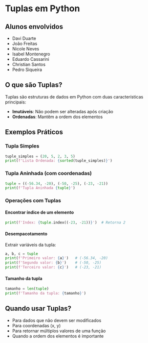 # Tuplas em Python

## Alunos envolvidos

- Davi Duarte
- João Freitas  
- Nicole Neves
- Isabel Montenegro
- Eduardo Cassarini
- Christian Santos
- Pedro Siqueira

## O que são Tuplas?

Tuplas são estruturas de dados em Python com duas características principais:

- **Imutáveis**: Não podem ser alteradas após criação
- **Ordenadas**: Mantêm a ordem dos elementos

## Exemplos Práticos

### Tupla Simples

```python
tuple_simples = (20, 5, 2, 3, 5)
print(f'Lista Ordenada: {sorted(tuple_simples)}')
```

### Tupla Aninhada (com coordenadas)

```python
tuple = ((-56.34, -20), (-50, -25), (-23, -21))
print(f'Tupla Aninhada {tuple}')
```

### Operações com Tuplas

#### Encontrar índice de um elemento

```python
print(f'Index: {tuple.index((-23, -21))}')  # Retorna 2
```

#### Desempacotamento

Extrair variáveis da tupla:

```python
a, b, c = tuple
print(f'Primeiro valor: {a}')   # (-56.34, -20)
print(f'Segundo valor: {b}')    # (-50, -25)
print(f'Terceiro valor: {c}')   # (-23, -21)
```

#### Tamanho da tupla

```python
tamanho = len(tuple)
print(f'Tamanho da tupla: {tamanho}')
```

## Quando usar Tuplas?

- Para dados que não devem ser modificados
- Para coordenadas (x, y)
- Para retornar múltiplos valores de uma função
- Quando a ordem dos elementos é importante